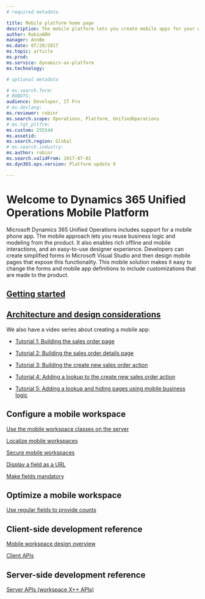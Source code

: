 ```yaml
---
# required metadata

title: Mobile platform home page
description: The mobile platform lets you create mobile apps for your workspaces.
author: RobinARH
manager: AnnBe
ms.date: 07/20/2017
ms.topic: article
ms.prod: 
ms.service: dynamics-ax-platform
ms.technology: 

# optional metadata

# ms.search.form: 
# ROBOTS: 
audience: Developer, IT Pro
# ms.devlang: 
ms.reviewer: robinr
ms.search.scope: Operations, Platform, UnifiedOperations
# ms.tgt_pltfrm: 
ms.custom: 255544
ms.assetid: 
ms.search.region: Global
# ms.search.industry: 
ms.author: robinr
ms.search.validFrom: 2017-07-01
ms.dyn365.ops.version: Platform update 9

---
```


# Welcome to Dynamics 365 Unified Operations Mobile Platform

Microsoft Dynamics 365 Unified Operations includes support for a mobile phone app. The mobile approach lets you reuse business logic and modeling from the product. It also enables rich offline and mobile interactions, and an easy-to-use designer experience. Developers can create simplified forms in Microsoft Visual Studio and then design mobile pages that expose this functionality. This mobile solution makes it easy to change the forms and mobile app definitions to include customizations that are made to the product. 

## [Getting started](mobile-platform-getting-started.md) 

## [Architecture and design considerations](mobile-platform-architecture.md) 

We also have a video series about creating a mobile app:

- [Tutorial 1: Building the sales order page](https://youtu.be/PdegfBxifl8)

- [Tutorial 2: Building the sales order details page](https://youtu.be/mF-vlbnRte0)

- [Tutorial 3: Building the create new sales order action](https://youtu.be/VYw9oTv9t3o)

- [Tutorial 4: Adding a lookup to the create new sales order action](https://youtu.be/eNJKd0IYmZk)

- [Tutorial 5: Adding a lookup and hiding pages using mobile business logic](https://youtu.be/kIJKk9J8FvI)

## Configure a mobile workspace

[Use the mobile workspace classes on the server](scenarios/workspace-classes.md)

[Localize mobile workspaces](scenarios/localizing-workspaces-on-server.md)

[Secure mobile workspaces](scenarios/securing-workspaces.md)

[Display a field as a URL](scenarios/show-field-as-url.md)

[Make fields mandatory](scenarios/marking-fields-mandatory.md)

## Optimize a mobile workspace
[Use regular fields to provide counts](scenarios/using-regular-fields-for-count.md)

## Client-side development reference
[Mobile workspace design overview](scenarios/design-overview.md)

[Client APIs](client-apis/client-apis-reference.md)

## Server-side development reference
[Server APIs (workspace X++ APIs)](mobile-workspace-server-apis.md)


